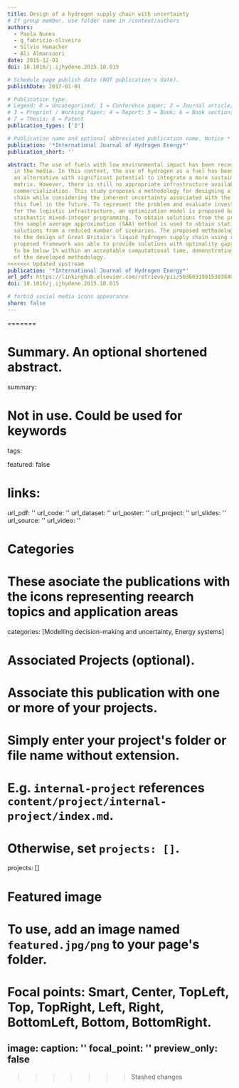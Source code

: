 ```yaml
---
title: Design of a hydrogen supply chain with uncertainty
# If group member, use folder name in /content/authors
authors:
  - Paula Nunes
  - g_fabricio-oliveira
  - Silvio Hamacher
  - Ali Almansoori
date: 2015-12-01
doi: 10.1016/j.ijhydene.2015.10.015

# Schedule page publish date (NOT publication's date).
publishDate: 2017-01-01

# Publication type.
# Legend: 0 = Uncategorized; 1 = Conference paper; 2 = Journal article;
# 3 = Preprint / Working Paper; 4 = Report; 5 = Book; 6 = Book section;
# 7 = Thesis; 8 = Patent
publication_types: ['2']

# Publication name and optional abbreviated publication name. Notice * * on title. # Publication name and optional abbreviated publication name. Quote marks needed for Markdown typesetting
publication: '*International Journal of Hydrogen Energy*'
publication_short: ''

abstract: The use of fuels with low environmental impact has been recently highlighted
  in the media. In this context, the use of hydrogen as a fuel has been considered
  an alternative with significant potential to integrate a more sustainable energy
  matrix. However, there is still no appropriate infrastructure available for its
  commercialization. This study proposes a methodology for designing a hydrogen supply
  chain while considering the inherent uncertainty associated with the demand for
  this fuel in the future. To represent the problem and evaluate investment alternatives
  for the logistic infrastructure, an optimization model is proposed based on two-stage
  stochastic mixed-integer programming. To obtain solutions from the proposed model,
  the sample average approximation (SAA) method is used to obtain statistically certified
  solutions from a reduced number of scenarios. The proposed methodology was applied
  to the design of Great Britain's liquid hydrogen supply chain using real data. The
  proposed framework was able to provide solutions with optimality gaps estimated
  to be below 1% within an acceptable computational time, demonstrating the adequacy
  of the developed methodology.
<<<<<<< Updated upstream
publication: '*International Journal of Hydrogen Energy*'
url_pdf: https://linkinghub.elsevier.com/retrieve/pii/S0360319915303840
doi: 10.1016/j.ijhydene.2015.10.015

# forbid social media icons appearance
share: false
---
```

=======

# Summary. An optional shortened abstract.
summary: 

# Not in use. Could be used for keywords 
tags:
  
featured: false

# links:
url_pdf: ''
url_code: ''
url_dataset: ''
url_poster: ''
url_project: ''
url_slides: ''
url_source: ''
url_video: ''

# Categories
#  These asociate the publications with the icons representing reearch topics and application areas
categories: [Modelling decision-making and uncertainty, Energy systems]

# Associated Projects (optional).
#   Associate this publication with one or more of your projects.
#   Simply enter your project's folder or file name without extension.
#   E.g. `internal-project` references `content/project/internal-project/index.md`.
#   Otherwise, set `projects: []`.
projects: []

# Featured image
# To use, add an image named `featured.jpg/png` to your page's folder.
# Focal points: Smart, Center, TopLeft, Top, TopRight, Left, Right, BottomLeft, Bottom, BottomRight.
image:
  caption: ''
  focal_point: ''
  preview_only: false
---
>>>>>>> Stashed changes
